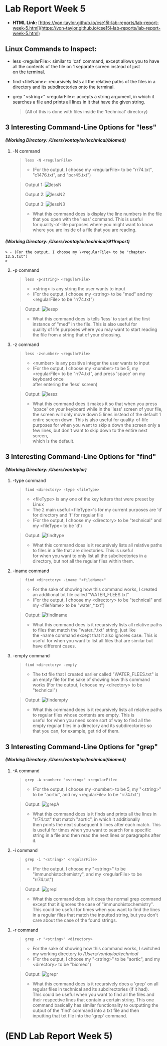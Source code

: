 # Lab Report Week 5
- **HTML Link:** [https://von-taylor.github.io/cse15l-lab-reports/lab-report-week-5.html](https://von-taylor.github.io/cse15l-lab-reports/lab-report-week-5.html)
## Linux Commands to Inspect:
- less \<regularFile>: similar to 'cat' command, except allows you to have all the contents of the file on 1 separate screen instead of just\
on the terminal.
- find \<fileName>: recursively lists all the relative paths of the files in a directory and its subdirectories onto the terminal.
- grep "\<string>" \<regularFile>: accepts a string argument, in which it searches a file and prints all lines in it that have the given string.
    
    >   (All of this is done with files inside the 'technical' directory)

## 3 Interesting Command-Line Options for "less"
#### *(Working Directory: /Users/vontaylor/technical/biomed)*

1. -N command
    > `less -N <regularFile>`
    > - (For the output, I choose my \<regularFile> to be "rr74.txt", "c1476.txt", and "bcr45.txt")
    
    > Output 1:
    > ![lessN](Week-5-Lab-Report-Pics/lessN.jpg)
    >
    > Output 2:
    > ![lessN2](Week-5-Lab-Report-Pics/lessN2.jpg)
    > 
    > Output 3: 
    > ![lessN3](Week-5-Lab-Report-Pics/lessN3.jpg)
    > 
    > - What this command does is display the line numbers in the file that you open with the 'less' command. This is useful\
    > for quality-of-life purposes where you might want to know where you are inside of a file that you are reading.

#### *(Working Directory: /Users/vontaylor/technical/911report)*
    > - (For the output, I choose my \<regularFile> to be "chapter-13.5.txt")
    > 

2. -p command
    > `less -p<string> <regularFile>`
    > - \<string> is any string the user wants to input
    > - (For the output, I choose my \<string> to be "med" and my \<regularFile> to be "rr74.txt")
    
    > Output:
    > ![lessp](Week-5-Lab-Report-Pics/lessp.jpg)
    > - What this command does is tells 'less' to start at the first instance of "med" in the file. This is also useful for\
    > quality of life purposes where you may want to start reading the file from a string that of your choosing.
    
3. -z command
    > `less -z<number> <regularFile>`
    > - \<number> is any positive integer the user wants to input
    > - (For the output, I choose my \<number> to be 5, my \<regularFile> to be "rr74.txt", and press 'space' on my keyboard once\
    > after entering the 'less' screen)
    
    > Output:
    > ![lessz](Week-5-Lab-Report-Pics/less-z.jpg)
    > - What this command does it makes it so that when you press 'space' on your keyboard while in the 'less' screen of your file,\
    > the screen will only move down 5 lines instead of the default 1 entire screen down. This is also useful for quality-of-life\
    > purposes for when you want to skip a down the screen only a few lines, but don't want to skip down to the entire next screen,\
    > which is the default.

## 3 Interesting Command-Line Options for "find"
#### *(Working Directory: /Users/vontaylor)*

1. -type command
    > `find <directory> -type <fileType>`
    > - \<fileType> is any one of the key letters that were preset by Linux
    > - The 2 main useful \<fileType>'s for my current purposes are 'd' for directory and 'f' for regular file
    > - (For the output, I choose my \<directory> to be "technical" and my \<fileType> to be 'd')
    
    > Output:
    > ![findtype](Week-5-Lab-Report-Pics/findtype.jpg)
    > - What this command does is it recursively lists all relative paths to files in a file that are directories. This is useful\
    > for when you want to only list all the subdirectories in a directory, but not all the regular files within them.

2. -iname command
    > `find <directory> -iname "<fileName>"`
    > - For the sake of showing how this command works, I created an additional txt file called "WATER_FLEES.txt"
    > - (For the output, I choose my \<directory> to be "technical" and my \<fileName> to be "water_\*.txt")
    
    > Output:
    > ![findiname](Week-5-Lab-Report-Pics/findiname.jpg)
    > - What this command does is it recursively lists all relative paths to files that match the "water_\*.txt" string, just like\
    > the -name command except that it also ignores case. This is useful for when you want to list all files that are similar but\
    > have different cases.

3. -empty command
    > `find <directory> -empty`
    > - The txt file that I created earlier called "WATER_FLEES.txt" is an empty file for the sake of showing how this command works
    >  (For the output, I choose my \<directory> to be "technical")

    > Output:
    > ![findempty](Week-5-Lab-Report-Pics/findempty.jpg)
    > - What this command does is it recursively lists all relative paths to regular files whose contents are empty. This is\
    > useful for when you need some sort of way to find all the empty regular files in a directory and its subdirectories so\
    > that you can, for example, get rid of them.

## 3 Interesting Command-Line Options for "grep"
#### *(Working Directory: /Users/vontaylor/technical/biomed)*

1. -A command
    > `grep -A <number> "<string>" <regularFile>`
    > - (For the output, I choose my \<number> to be 5, my "\<string>" to be "aortic", and my \<regularFile> to be "rr74.txt")
    
    > Output:
    > ![grepA](Week-5-Lab-Report-Pics/grepA.jpg)
    > - What this command does is it finds and prints all the lines in "rr74.txt" that match "aortic", in which it additionally\
    > then prints the next subsequent 5 lines after each match. This is useful for times when you want to search for a specific\
    > string in a file and then read the next lines or paragraphs after it.

2. -i command
    > `grep -i "<string>" <regularFile>`
    > - (For the output, I choose my "\<string>" to be "immunohistochemistry", and my \<regularFile> to be "rr74.txt")

    > Output:
    > ![grepi](Week-5-Lab-Report-Pics/grepi.jpg)
    > - What this command does is it does the normal grep command except that it ignores the case of "immunohistochemistry".\
    > This could be useful for times when you want to find the lines in a regular files that match the inputted string, but you don't\
    > care about the case of the found strings.

3. -r command
    > `grep -r "<string>" <directory>`
    > - For the sake of showing how this command works, I switched my working directory to */Users/vontaylor/technical*
    > - (For the output, I choose my "\<string>" to be "aortic", and my \<directory> to be "biomed")

    > Output:
    > ![grepr](Week-5-Lab-Report-Pics/grepr.jpg)
    > - What this command does is it recursively does a 'grep' on all regular files in technical and its subdirectories (if it had).\
    > This could be useful when you want to find all the files and their respective lines that contain a certain string. This one\
    > command basically has similar functionality to outputting the output of the 'find' command into a txt file and then\
    > inputting that txt file into the 'grep' command.

# (END Lab Report Week 5)

